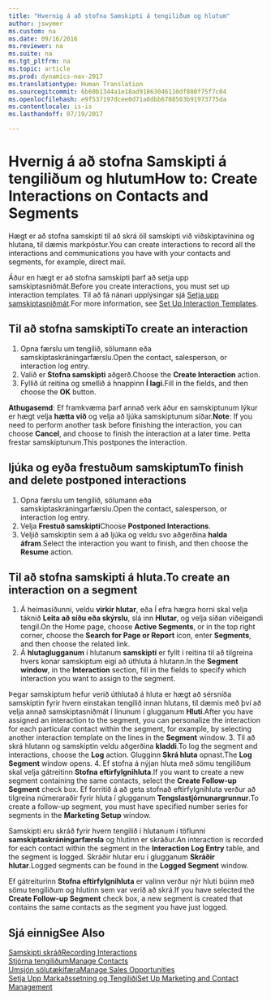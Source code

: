 ```yaml
---
title: "Hvernig á að stofna Samskipti á tengiliðum og hlutum"
author: jswymer
ms.custom: na
ms.date: 09/16/2016
ms.reviewer: na
ms.suite: na
ms.tgt_pltfrm: na
ms.topic: article
ms.prod: dynamics-nav-2017
ms.translationtype: Human Translation
ms.sourcegitcommit: 6b60b1344a1e18ad91863046110df880f75f7c04
ms.openlocfilehash: e9f537197dcee0d71a0dbb6708503b91973775da
ms.contentlocale: is-is
ms.lasthandoff: 07/19/2017

---
```

# <a name="how-to-create-interactions-on-contacts-and-segments"></a><span data-ttu-id="c8f6a-102">Hvernig á að stofna Samskipti á tengiliðum og hlutum</span><span class="sxs-lookup"><span data-stu-id="c8f6a-102">How to: Create Interactions on Contacts and Segments</span></span>
<span data-ttu-id="c8f6a-103">Hægt er að stofna samskipti til að skrá öll samskipti við viðskiptavinina og hlutana, til dæmis markpóstur.</span><span class="sxs-lookup"><span data-stu-id="c8f6a-103">You can create interactions to record all the interactions and communications you have with your contacts and segments, for example, direct mail.</span></span>

<span data-ttu-id="c8f6a-104">Áður en hægt er að stofna samskipti þarf að setja upp samskiptasniðmát.</span><span class="sxs-lookup"><span data-stu-id="c8f6a-104">Before you create interactions, you must set up interaction templates.</span></span> <span data-ttu-id="c8f6a-105">Til að fá nánari upplýsingar sjá  [Setja upp samskiptasniðmát](marketing-interactions.md#set-up-interaction-templates).</span><span class="sxs-lookup"><span data-stu-id="c8f6a-105">For more information, see  [Set Up Interaction Templates](marketing-interactions.md#set-up-interaction-templates).</span></span>

## <a name="to-create-an-interaction"></a><span data-ttu-id="c8f6a-106">Til að stofna samskipti</span><span class="sxs-lookup"><span data-stu-id="c8f6a-106">To create an interaction</span></span>
1. <span data-ttu-id="c8f6a-107">Opna færslu um tengilið, sölumann eða samskiptaskráningarfærslu.</span><span class="sxs-lookup"><span data-stu-id="c8f6a-107">Open the contact, salesperson, or interaction log entry.</span></span>
2. <span data-ttu-id="c8f6a-108">Valið er **Stofna samskipti** aðgerð.</span><span class="sxs-lookup"><span data-stu-id="c8f6a-108">Choose the **Create Interaction** action.</span></span>
3. <span data-ttu-id="c8f6a-109">Fyllið út reitina og smellið á hnappinn **Í lagi**.</span><span class="sxs-lookup"><span data-stu-id="c8f6a-109">Fill in the fields, and then choose the **OK** button.</span></span>

<span data-ttu-id="c8f6a-110">**Athugasemd**: Ef framkvæma þarf annað verk áður en samskiptunum lýkur er hægt velja **hætta við** og velja að ljúka samskiptunum síðar.</span><span class="sxs-lookup"><span data-stu-id="c8f6a-110">**Note**: If you need to perform another task before finishing the interaction, you can choose **Cancel**, and choose to finish the interaction at a later time.</span></span> <span data-ttu-id="c8f6a-111">Þetta frestar samskiptunum.</span><span class="sxs-lookup"><span data-stu-id="c8f6a-111">This postpones the interaction.</span></span>

## <a name="to-finish-and-delete-postponed-interactions"></a><span data-ttu-id="c8f6a-112">ljúka og eyða frestuðum samskiptum</span><span class="sxs-lookup"><span data-stu-id="c8f6a-112">To finish and delete postponed interactions</span></span>
1. <span data-ttu-id="c8f6a-113">Opna færslu um tengilið, sölumann eða samskiptaskráningarfærslu.</span><span class="sxs-lookup"><span data-stu-id="c8f6a-113">Open the contact, salesperson, or interaction log entry.</span></span>
2. <span data-ttu-id="c8f6a-114">Velja **Frestuð samskipti**</span><span class="sxs-lookup"><span data-stu-id="c8f6a-114">Choose **Postponed Interactions**.</span></span>
3. <span data-ttu-id="c8f6a-115">Veljið samskiptin sem á að ljúka og veldu svo aðgerðina **halda áfram**.</span><span class="sxs-lookup"><span data-stu-id="c8f6a-115">Select the interaction you want to finish, and then choose the **Resume** action.</span></span>

## <a name="to-create-an-interaction-on-a-segment"></a><span data-ttu-id="c8f6a-116">Til að stofna samskipti á hluta.</span><span class="sxs-lookup"><span data-stu-id="c8f6a-116">To create an interaction on a segment</span></span>
1. <span data-ttu-id="c8f6a-117">Á heimasíðunni, veldu **virkir hlutar**, eða Í efra hægra horni skal velja táknið **Leita að síðu eða skýrslu**, slá inn **Hlutar**, og velja síðan viðeigandi tengil.</span><span class="sxs-lookup"><span data-stu-id="c8f6a-117">On the Home page, choose **Active Segments**, or in the top right corner, choose the **Search for Page or Report** icon, enter **Segments**, and then choose the related link.</span></span>
2. <span data-ttu-id="c8f6a-118">Á **hlutaglugganum** í hlutanum **samskipti** er fyllt í reitina til að tilgreina hvers konar samskiptum eigi að úthluta á hlutann.</span><span class="sxs-lookup"><span data-stu-id="c8f6a-118">In the **Segment window**, in the **Interaction** section, fill in the fields to specify which interaction you want to assign to the segment.</span></span>

  <span data-ttu-id="c8f6a-119">Þegar samskiptum hefur verið úthlutað á hluta er hægt að sérsníða samskiptin fyrir hvern einstakan tengilið innan hlutans, til dæmis með því að velja annað samskiptasniðmát í línunum í glugganum **Hluti**.</span><span class="sxs-lookup"><span data-stu-id="c8f6a-119">After you have assigned an interaction to the segment, you can personalize the interaction for each particular contact within the segment, for example, by selecting another interaction template on the lines in the **Segment** window.</span></span>
3. <span data-ttu-id="c8f6a-120">Til að skrá hlutann og samskiptin veldu aðgerðina **kladdi**.</span><span class="sxs-lookup"><span data-stu-id="c8f6a-120">To log the segment and interactions, choose the **Log** action.</span></span> <span data-ttu-id="c8f6a-121">Glugginn **Skrá hluta** opnast.</span><span class="sxs-lookup"><span data-stu-id="c8f6a-121">The **Log Segment** window opens.</span></span>
4. <span data-ttu-id="c8f6a-122">Ef stofna á nýjan hluta með sömu tengiliðum skal velja gátreitinn **Stofna eftirfylgnihluta**.</span><span class="sxs-lookup"><span data-stu-id="c8f6a-122">If you want to create a new segment containing the same contacts, select the **Create Follow-up Segment** check box.</span></span> <span data-ttu-id="c8f6a-123">Ef forritið á að geta stofnað eftirfylgnihluta verður að tilgreina númeraraðir fyrir hluta í glugganum **Tengslastjórnunargrunnur**.</span><span class="sxs-lookup"><span data-stu-id="c8f6a-123">To create a follow-up segment, you must have specified number series for segments in the **Marketing Setup** window.</span></span>

<span data-ttu-id="c8f6a-124">Samskipti eru skráð fyrir hvern tengilið í hlutanum í töflunni **samskiptaskráningarfærsla** og hlutinn er skráður.</span><span class="sxs-lookup"><span data-stu-id="c8f6a-124">An interaction is recorded for each contact within the segment in the **Interaction Log Entry** table, and the segment is logged.</span></span> <span data-ttu-id="c8f6a-125">Skráðir hlutar eru í glugganum **Skráðir hlutar**.</span><span class="sxs-lookup"><span data-stu-id="c8f6a-125">Logged segments can be found in the **Logged Segment** window.</span></span>

<span data-ttu-id="c8f6a-126">Ef gátreiturinn **Stofna eftirfylgnihluta** er valinn verður nýr hluti búinn með sömu tengiliðum og hlutinn sem var verið að skrá.</span><span class="sxs-lookup"><span data-stu-id="c8f6a-126">If you have selected the **Create Follow-up Segment** check box, a new segment is created that contains the same contacts as the segment you have just logged.</span></span>

## <a name="see-also"></a><span data-ttu-id="c8f6a-127">Sjá einnig</span><span class="sxs-lookup"><span data-stu-id="c8f6a-127">See Also</span></span>
[<span data-ttu-id="c8f6a-128">Samskipti skráð</span><span class="sxs-lookup"><span data-stu-id="c8f6a-128">Recording Interactions</span></span>](marketing-interactions.md)  
[<span data-ttu-id="c8f6a-129">Stjórna tengiliðum</span><span class="sxs-lookup"><span data-stu-id="c8f6a-129">Manage Contacts</span></span>](marketing-contacts.md)  
[<span data-ttu-id="c8f6a-130">Umsjón sölutækifæra</span><span class="sxs-lookup"><span data-stu-id="c8f6a-130">Manage Sales Opportunities</span></span>](marketing-manage-sales-opportunities.md)  
[<span data-ttu-id="c8f6a-131">Setja Upp Markaðssetning og Tengiliði</span><span class="sxs-lookup"><span data-stu-id="c8f6a-131">Set Up Marketing and Contact Management</span></span>](marketing-setup-marketing.md)

